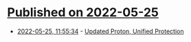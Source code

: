 # [Published on 2022-05-25](index.md)

* [2022-05-25, 11:55:34](https://news.ycombinator.com/item?id=31503241) - [Updated Proton, Unified Protection](https://proton.me/news/updated-proton)
